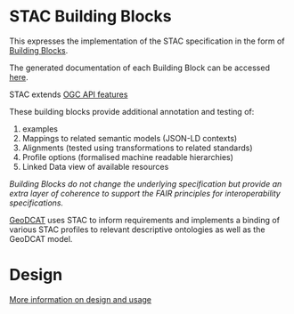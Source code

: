 # STAC Building Blocks 

This expresses the implementation of the STAC specification in the form of [Building Blocks](https://ogcincubator.github.io/bblocks-docs/). 

The generated documentation of each Building Block can be accessed [here](https://ogcincubator.github.io/bblocks-stac/).

STAC extends [OGC API features](https://ogcincubator.github.io/bblocks-ogcapi-features)

These building blocks provide additional annotation and testing of:

1. examples
2. Mappings to related semantic models (JSON-LD contexts)
3. Alignments (tested using transformations to related standards)
4. Profile options (formalised machine readable hierarchies)
5. Linked Data view of available resources

_Building Blocks do not change the underlying specification but provide an extra layer of coherence to support the FAIR principles for interoperability specifications._

[GeoDCAT](https://ogcincubator.github.io/geodcat-ogcapi-features/) uses STAC to  inform requirements and implements a binding of various STAC profiles to relevant descriptive ontologies as well as the GeoDCAT model.

# Design 

[More information on design and usage](https://ogcincubator.github.io/bblocks-docs/)


